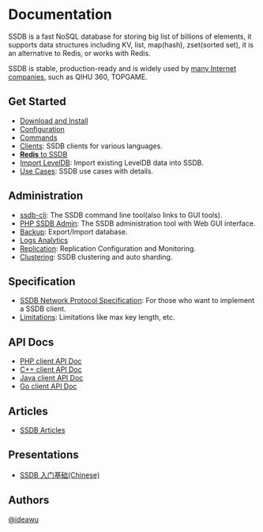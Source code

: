 # Documentation

SSDB is a fast NoSQL database for storing big list of billions of elements, it supports data structures including KV, list, map(hash), zset(sorted set), it is an alternative to Redis, or works with Redis.

SSDB is stable, production-ready and is widely used by [many Internet companies](./users.html), such as QIHU 360, TOPGAME.

## Get Started

* [Download and Install](./install.html)
* [Configuration](./config.html)
* [Commands](./commands/index.html)
* [Clients](./clients.html): SSDB clients for various languages.
* [__Redis__ to SSDB](./redis-to-ssdb.html)
* [Import LevelDB](./leveldb-import.html): Import existing LevelDB data into SSDB.
* [Use Cases](./users.html): SSDB use cases with details.

## Administration

* [ssdb-cli](./ssdb-cli.html): The SSDB command line tool(also links to GUI tools).
* [PHP SSDB Admin](https://github.com/ssdb/phpssdbadmin): The SSDB administration tool with Web GUI interface.
* [Backup](./backup.html): Export/Import database.
* [Logs Analytics](./logs.html)
* [Replication](./replication.html): Replication Configuration and Monitoring.
* [Clustering](./cluster.html): SSDB clustering and auto sharding.

## Specification

* [SSDB Network Protocol Specification](./protocol.html): For those who want to implement a SSDB client.
* [Limitations](./limit.html): Limitations like max key length, etc.

## API Docs

* [PHP client API Doc](./php/index.html)
* [C++ client API Doc](./cpp/index.html)
* [Java client API Doc](./java/index.html)
* [Go client API Doc](./go/index.html)

## Articles

* <a href="http://www.ideawu.com/blog/category/ssdb" target="_blank">SSDB Articles</a>

## Presentations

* <a href="http://ssdb.io/ssdb-get-started.pdf" target="_blank">SSDB 入门基础(Chinese)</a>

## Authors

[@ideawu](http://www.ideawu.com/)
